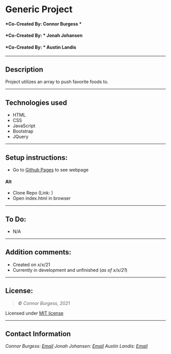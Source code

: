 # Generic Project
#### *Co-Created By: Connor Burgess * 
#### *Co-Created By: * Jonah Johansen
#### *Co-Created By: * Austin Landis

* * *

## Description  
Project utilizes an array to push favorite foods to.

* * *

## Technologies used
* HTML
* CSS
* JavaScript
* Bootstrap
* JQuery

* * *

## Setup instructions:  
* Go to [Github Pages](Link) to see webpage
#### Alt
* Clone Repo (Link: )
* Open index.html in browser

* * *

## To Do:
* N/A

* * *

## Addition comments:
* Created on x/x/21  
* Currently in development and unfinished (*as of x/x/21*)

* * *

## License:
> *&copy; Connor Burgess, 2021*

Licensed under [MIT license](https://mit-license.org/)

* * *

## Contact Information
_Connor Burgess: [Email](connorburgesscodes@gmail.com)_
_Jonah Johansen: [Email](jonahjohansen+git@gmail.com)_
_Austin Landis: [Email](austinlandiscode@gmail.com)_